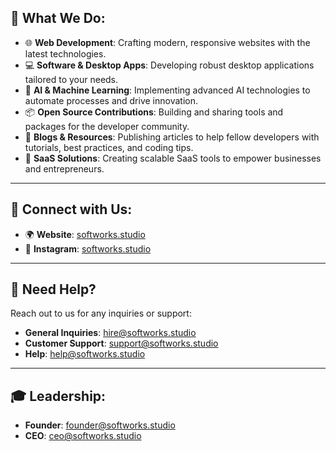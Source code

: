 ## 🚀 What We Do:
- 🌐 **Web Development**: Crafting modern, responsive websites with the latest technologies.
- 💻 **Software & Desktop Apps**: Developing robust desktop applications tailored to your needs.
- 🤖 **AI & Machine Learning**: Implementing advanced AI technologies to automate processes and drive innovation.
- 📦 **Open Source Contributions**: Building and sharing tools and packages for the developer community.
- 📝 **Blogs & Resources**: Publishing articles to help fellow developers with tutorials, best practices, and coding tips.
- 💼 **SaaS Solutions**: Creating scalable SaaS tools to empower businesses and entrepreneurs.

---

## 📲 Connect with Us:
- 🌍 **Website**: [softworks.studio](https://softworks.studio/)
- 📸 **Instagram**: [softworks.studio](https://www.instagram.com/softworks.studio/)

---

## 💬 Need Help?
Reach out to us for any inquiries or support:
- **General Inquiries**: [hire@softworks.studio](mailto:hire@softworks.studio)
- **Customer Support**: [support@softworks.studio](mailto:support@softworks.studio)
- **Help**: [help@softworks.studio](mailto:help@softworks.studio)

---

## 🎓 Leadership:
- **Founder**: [founder@softworks.studio](mailto:founder@softworks.studio)
- **CEO**: [ceo@softworks.studio](mailto:ceo@softworks.studio)

